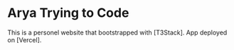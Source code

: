 # Arya Trying to Code

This is a personel website that bootstrapped with [T3Stack].
App deployed on [Vercel].

## 
